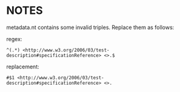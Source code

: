 # NOTES

metadata.nt contains some invalid triples. Replace them as follows:

regex:
```
^(.*) <http://www.w3.org/2006/03/test-description#specificationReference> <>.$
```

replacement:
```
#$1 <http://www.w3.org/2006/03/test-description#specificationReference> <>.
```
